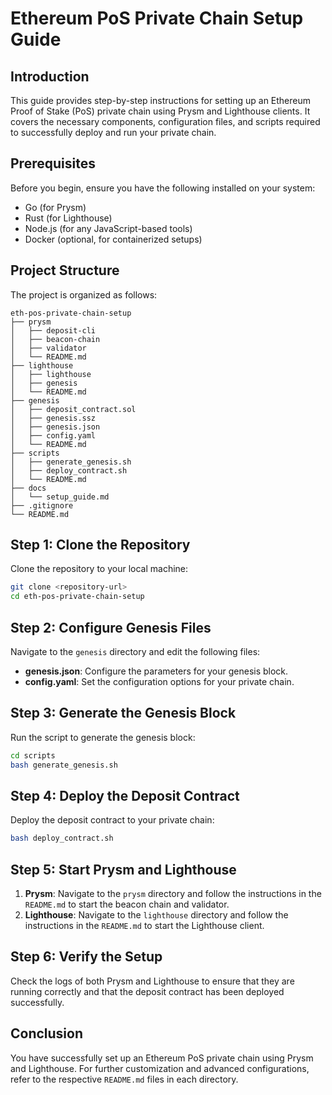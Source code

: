 # Ethereum PoS Private Chain Setup Guide

## Introduction
This guide provides step-by-step instructions for setting up an Ethereum Proof of Stake (PoS) private chain using Prysm and Lighthouse clients. It covers the necessary components, configuration files, and scripts required to successfully deploy and run your private chain.

## Prerequisites
Before you begin, ensure you have the following installed on your system:
- Go (for Prysm)
- Rust (for Lighthouse)
- Node.js (for any JavaScript-based tools)
- Docker (optional, for containerized setups)

## Project Structure
The project is organized as follows:

```
eth-pos-private-chain-setup
├── prysm
│   ├── deposit-cli
│   ├── beacon-chain
│   ├── validator
│   └── README.md
├── lighthouse
│   ├── lighthouse
│   ├── genesis
│   └── README.md
├── genesis
│   ├── deposit_contract.sol
│   ├── genesis.ssz
│   ├── genesis.json
│   ├── config.yaml
│   └── README.md
├── scripts
│   ├── generate_genesis.sh
│   ├── deploy_contract.sh
│   └── README.md
├── docs
│   └── setup_guide.md
├── .gitignore
└── README.md
```

## Step 1: Clone the Repository
Clone the repository to your local machine:
```bash
git clone <repository-url>
cd eth-pos-private-chain-setup
```

## Step 2: Configure Genesis Files
Navigate to the `genesis` directory and edit the following files:
- **genesis.json**: Configure the parameters for your genesis block.
- **config.yaml**: Set the configuration options for your private chain.

## Step 3: Generate the Genesis Block
Run the script to generate the genesis block:
```bash
cd scripts
bash generate_genesis.sh
```

## Step 4: Deploy the Deposit Contract
Deploy the deposit contract to your private chain:
```bash
bash deploy_contract.sh
```

## Step 5: Start Prysm and Lighthouse
1. **Prysm**: Navigate to the `prysm` directory and follow the instructions in the `README.md` to start the beacon chain and validator.
2. **Lighthouse**: Navigate to the `lighthouse` directory and follow the instructions in the `README.md` to start the Lighthouse client.

## Step 6: Verify the Setup
Check the logs of both Prysm and Lighthouse to ensure that they are running correctly and that the deposit contract has been deployed successfully.

## Conclusion
You have successfully set up an Ethereum PoS private chain using Prysm and Lighthouse. For further customization and advanced configurations, refer to the respective `README.md` files in each directory.